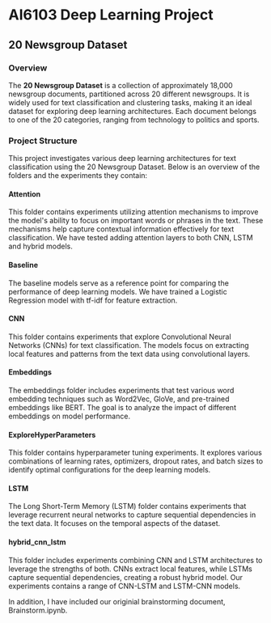 # AI6103 Deep Learning Project

## 20 Newsgroup Dataset

### Overview
The **20 Newsgroup Dataset** is a collection of approximately 18,000 newsgroup documents, partitioned across 20 different newsgroups. It is widely used for text classification and clustering tasks, making it an ideal dataset for exploring deep learning architectures. Each document belongs to one of the 20 categories, ranging from technology to politics and sports.

### Project Structure
This project investigates various deep learning architectures for text classification using the 20 Newsgroup Dataset. Below is an overview of the folders and the experiments they contain:

#### **Attention**
This folder contains experiments utilizing attention mechanisms to improve the model's ability to focus on important words or phrases in the text. These mechanisms help capture contextual information effectively for text classification. We have tested adding attention layers to both CNN, LSTM and hybrid models.
#### **Baseline**
The baseline models serve as a reference point for comparing the performance of deep learning models. We have trained a Logistic Regression model with tf-idf for feature extraction.

#### **CNN**
This folder contains experiments that explore Convolutional Neural Networks (CNNs) for text classification. The models focus on extracting local features and patterns from the text data using convolutional layers.

#### **Embeddings**
The embeddings folder includes experiments that test various word embedding techniques such as Word2Vec, GloVe, and pre-trained embeddings like BERT. The goal is to analyze the impact of different embeddings on model performance. 

#### **ExploreHyperParameters**
This folder contains hyperparameter tuning experiments. It explores various combinations of learning rates, optimizers, dropout rates, and batch sizes to identify optimal configurations for the deep learning models.

#### **LSTM**
The Long Short-Term Memory (LSTM) folder contains experiments that leverage recurrent neural networks to capture sequential dependencies in the text data. It focuses on the temporal aspects of the dataset.

#### **hybrid_cnn_lstm**
This folder includes experiments combining CNN and LSTM architectures to leverage the strengths of both. CNNs extract local features, while LSTMs capture sequential dependencies, creating a robust hybrid model. Our experiments contains a range of CNN-LSTM and LSTM-CNN models. 

In addition, I have included our originial brainstorming document, Brainstorm.ipynb.
